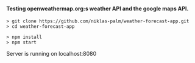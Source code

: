 #### Testing openweathermap.org:s weather API and the google maps API.

```
> git clone https://github.com/niklas-palm/weather-forecast-app.git
> cd weather-forecast-app

> npm install
> npm start
```

Server is running on localhost:8080
